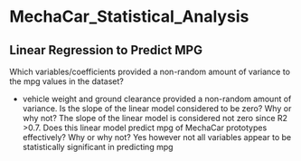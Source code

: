 # MechaCar_Statistical_Analysis
## Linear Regression to Predict MPG
Which variables/coefficients provided a non-random amount of variance to the mpg values in the dataset?
- vehicle weight and ground clearance provided a non-random amount of variance.
Is the slope of the linear model considered to be zero? Why or why not?
The slope of the linear model is considered not zero since R2 >0.7.
Does this linear model predict mpg of MechaCar prototypes effectively? Why or why not?
Yes however not all variables appear to be statistically significant in predicting mpg
